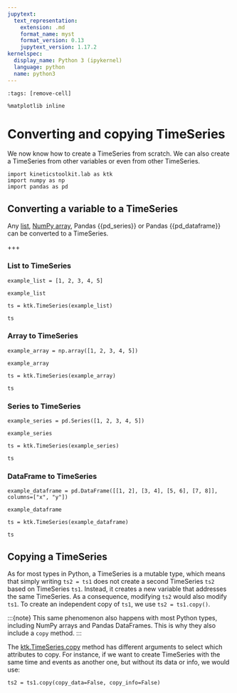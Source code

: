```yaml
---
jupytext:
  text_representation:
    extension: .md
    format_name: myst
    format_version: 0.13
    jupytext_version: 1.17.2
kernelspec:
  display_name: Python 3 (ipykernel)
  language: python
  name: python3
---
```


```{code-cell} ipython3
:tags: [remove-cell]

%matplotlib inline
```

# Converting and copying TimeSeries

We now know how to create a TimeSeries from scratch. We can also create a TimeSeries from other variables or even from other TimeSeries.

```{code-cell} ipython3
import kineticstoolkit.lab as ktk
import numpy as np
import pandas as pd
```

## Converting a variable to a TimeSeries

Any [list](python_lists.md), [NumPy array](numpy_ndarray.md), Pandas {{pd_series}} or Pandas {{pd_dataframe}} can be converted to a TimeSeries.

+++

### List to TimeSeries

```{code-cell} ipython3
example_list = [1, 2, 3, 4, 5]

example_list
```

```{code-cell} ipython3
ts = ktk.TimeSeries(example_list)

ts
```

### Array to TimeSeries

```{code-cell} ipython3
example_array = np.array([1, 2, 3, 4, 5])

example_array
```

```{code-cell} ipython3
ts = ktk.TimeSeries(example_array)

ts
```

### Series to TimeSeries

```{code-cell} ipython3
example_series = pd.Series([1, 2, 3, 4, 5])

example_series
```

```{code-cell} ipython3
ts = ktk.TimeSeries(example_series)

ts
```

### DataFrame to TimeSeries

```{code-cell} ipython3
example_dataframe = pd.DataFrame([[1, 2], [3, 4], [5, 6], [7, 8]], columns=["x", "y"])

example_dataframe
```

```{code-cell} ipython3
ts = ktk.TimeSeries(example_dataframe)

ts
```

## Copying a TimeSeries

As for most types in Python, a TimeSeries is a mutable type, which means that simply writing `ts2 = ts1` does not create a second TimeSeries `ts2` based on TimeSeries `ts1`. Instead, it creates a new variable that addresses the same TimeSeries. As a consequence, modifying `ts2` would also modify `ts1`. To create an independent copy of `ts1`, we use `ts2 = ts1.copy()`.

:::{note}
This same phenomenon also happens with most Python types, including NumPy arrays and Pandas DataFrames. This is why they also include a `copy` method.
:::

The [ktk.TimeSeries.copy](api/ktk.TimeSeries.copy.rst) method has different arguments to select which attributes to copy. For instance, if we want to create TimeSeries with the same time and events as another one, but without its data or info, we would use:

```
ts2 = ts1.copy(copy_data=False, copy_info=False)
```
